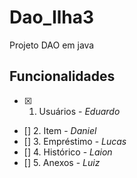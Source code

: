 # Dao_Ilha3
Projeto DAO em java 

## Funcionalidades

- [x] 1. Usuários - _Eduardo_
- [] 2. Item - _Daniel_
- [] 3. Empréstimo - _Lucas_
- [] 4. Histórico - _Laion_
- [] 5. Anexos - _Luiz_
